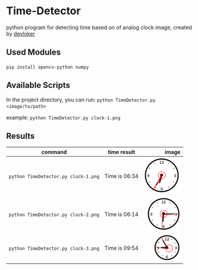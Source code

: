 # Time-Detector
python program for detecting time based on of analog clock image, created by [devloker](https://luxury-sfogliatella-401600.netlify.app/)

## Used Modules
`pip install opencv-python numpy`

## Available Scripts
In the project directory, you can run:
`python TimeDetector.py <image/to/path>`

example:
`python TimeDetector.py clock-1.png`

## Results

| command        | time result           | image  |
| ------------- |:-------------:| -----:|
| `python TimeDetector.py clock-1.png` | Time is 06:34 | ![clock-1](https://github.com/DEVLOKER/Time-Detector/blob/main/results/clock-1.png?raw=true "Time is 06:34") |
| `python TimeDetector.py clock-2.png` | Time is 06:14 | ![clock-2](https://github.com/DEVLOKER/Time-Detector/blob/main/results/clock-2.png?raw=true "Time is 06:14") |
| `python TimeDetector.py clock-3.png` | Time is 09:54 | ![clock-3](https://github.com/DEVLOKER/Time-Detector/blob/main/results/clock-3.png?raw=true "Time is 09:54") |














